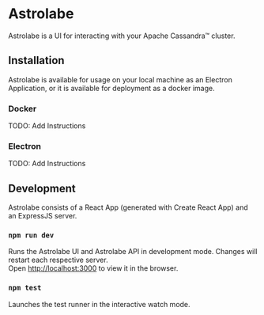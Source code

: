 # Astrolabe

Astrolabe is a UI for interacting with your Apache Cassandra&trade; cluster.

## Installation
Astrolabe is available for usage on your local machine as an Electron Application, or it is available for deployment as a docker image.

### Docker
TODO: Add Instructions

### Electron
TODO: Add Instructions

## Development

Astrolabe consists of a React App (generated with Create React App) and an ExpressJS server.

### `npm run dev`

Runs the Astrolabe UI and Astrolabe API in development mode. Changes will restart each respective server.\
Open [http://localhost:3000](http://localhost:3000) to view it in the browser.

### `npm test`

Launches the test runner in the interactive watch mode.

